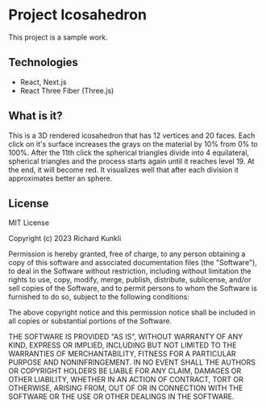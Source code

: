 # Project Icosahedron
This project is a sample work.

## Technologies
- React, Next.js
- React Three Fiber (Three.js)

## What is it?
This is a 3D rendered icosahedron that has 12 vertices and 20 faces. Each click on it's surface increases the grays on the material by 10% from 0% to 100%. After the 11th click the spherical triangles divide into 4 equilateral, spherical triangles and the process starts again until it reaches level 19. At the end, it will become red. It visualizes well that after each division it approximates better an sphere.

## License
MIT License

Copyright (c) 2023 Richard Kunkli

Permission is hereby granted, free of charge, to any person obtaining a copy
of this software and associated documentation files (the "Software"), to deal
in the Software without restriction, including without limitation the rights
to use, copy, modify, merge, publish, distribute, sublicense, and/or sell
copies of the Software, and to permit persons to whom the Software is
furnished to do so, subject to the following conditions:

The above copyright notice and this permission notice shall be included in all
copies or substantial portions of the Software.

THE SOFTWARE IS PROVIDED "AS IS", WITHOUT WARRANTY OF ANY KIND, EXPRESS OR
IMPLIED, INCLUDING BUT NOT LIMITED TO THE WARRANTIES OF MERCHANTABILITY,
FITNESS FOR A PARTICULAR PURPOSE AND NONINFRINGEMENT. IN NO EVENT SHALL THE
AUTHORS OR COPYRIGHT HOLDERS BE LIABLE FOR ANY CLAIM, DAMAGES OR OTHER
LIABILITY, WHETHER IN AN ACTION OF CONTRACT, TORT OR OTHERWISE, ARISING FROM,
OUT OF OR IN CONNECTION WITH THE SOFTWARE OR THE USE OR OTHER DEALINGS IN THE
SOFTWARE.

